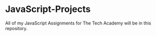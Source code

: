 # JavaScript-Projects

All of my JavaScript Assignments for The Tech Academy will be in this repository.
